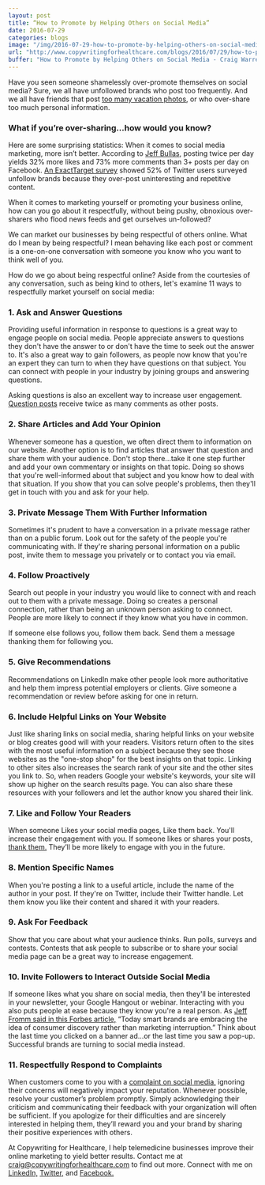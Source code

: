```yaml
---
layout: post
title: “How to Promote by Helping Others on Social Media”
date: 2016-07-29
categories: blogs
image: "/img/2016-07-29-how-to-promote-by-helping-others-on-social-media.png"
url: "http://www.copywritingforhealthcare.com/blogs/2016/07/29/how-to-promote-by-helping-others-on-social-media.html"
buffer: "How to Promote by Helping Others on Social Media - Craig Warren http://www.copywritingforhealthcare.com/blogs/2016/07/29/how-to-promote-by-helping-others-on-social-media.html"
---
```


Have you seen someone shamelessly over-promote themselves on social media? Sure, we all have unfollowed brands who post too frequently. And we all have friends that post [too many vacation photos](https://www.bostonglobe.com/lifestyle/2016/07/20/you-posting-your-vacation-photos-social-media-wrong/gL2Q9sZOQADSNaKp4npgKM/story.html), or who over-share too much personal information.

### What if you’re over-sharing…how would you know?

Here are some surprising statistics: When it comes to social media marketing, more isn’t better. According to [Jeff Bullas](http://www.jeffbullas.com/2012/02/29/10-powerful-tips-to-increase-fan-engagement-on-facebook/), posting twice per day yields 32% more likes and 73% more comments than 3+ posts per day on Facebook. [An ExactTarget survey](http://pages.exacttarget.com/SFF8-US?ls=Website&lss=Micro.SubscribersFansFollowersSocialBreakup&lssm=Corporate&camp=701A0000000NgyfIAC) showed 52% of Twitter users surveyed unfollow brands because they over-post uninteresting and repetitive content.

When it comes to marketing yourself or promoting your business online, how can you go about it respectfully, without being pushy, obnoxious over-sharers who flood news feeds and get ourselves un-followed?

We can market our businesses by being respectful of others online. What do I mean by being respectful? I mean behaving like each post or comment is a one-on-one conversation with someone you know who you want to think well of you. 

How do we go about being respectful online? Aside from the courtesies of any conversation, such as being kind to others, let's examine 11 ways to respectfully market yourself on social media:

### 1. Ask and Answer Questions 

Providing useful information in response to questions is a great way to engage people on social media. People appreciate answers to questions they don't have the answer to or don't have the time to seek out the answer to. It's also a great way to gain followers, as people now know that you're an expert they can turn to when they have questions on that subject. You can connect with people in your industry by joining groups and answering questions.

Asking questions is also an excellent way to increase user engagement. [Question posts](http://www.jeffbullas.com/2012/02/29/10-powerful-tips-to-increase-fan-engagement-on-facebook/) receive twice as many comments as other posts.

### 2. Share Articles and Add Your Opinion 

Whenever someone has a question, we often direct them to information on our website. Another option is to find articles that answer that question and share them with your audience. Don't stop there...take it one step further and add your own commentary or insights on that topic. Doing so shows that you're well-informed about that subject and you know how to deal with that situation. If you show that you can solve people's problems, then they'll get in touch with you and ask for your help.

### 3. Private Message Them With Further Information 

Sometimes it's prudent to have a conversation in a private message rather than on a public forum. Look out for the safety of the people you're communicating with. If they're sharing personal information on a public post, invite them to message you privately or to contact you via email. 

### 4. Follow Proactively 

Search out people in your industry you would like to connect with and reach out to them with a private message. Doing so creates a personal connection, rather than being an unknown person asking to connect. People are more likely to connect if they know what you have in common. 

If someone else follows you, follow them back. Send them a message thanking them for following you.

### 5. Give Recommendations

Recommendations on LinkedIn make other people look more authoritative and help them impress potential employers or clients. Give someone a recommendation or review before asking for one in return.

### 6. Include Helpful Links on Your Website 

Just like sharing links on social media, sharing helpful links on your website or blog creates good will with your readers. Visitors return often to the sites with the most useful information on a subject because they see those websites as the "one-stop shop" for the best insights on that topic. Linking to other sites also increases the search rank of your site and the other sites you link to. So, when readers Google your website's keywords, your site will show up higher on the search results page. You can also share these resources with your followers and let the author know you shared their link.

### 7. Like and Follow Your Readers  

When someone Likes your social media pages, Like them back. You'll increase their engagement with you. If someone likes or shares your posts, [thank them.](http://blog.hubspot.com/blog/tabid/6307/bid/27094/8-Guaranteed-Ways-to-Increase-Social-Media-Reach.aspx#sm.000176wmfr2nff92r1o1rkhn0e3xg) They’ll be more likely to engage with you in the future.

### 8. Mention Specific Names  

When you're posting a link to a useful article, include the name of the author in your post. If they're on Twitter, include their Twitter handle. Let them know you like their content and shared it with your readers.

### 9. Ask For Feedback  

Show that you care about what your audience thinks. Run polls, surveys and contests. Contests that ask people to subscribe or to share your social media page can be a great way to increase engagement.

### 10. Invite Followers to Interact Outside Social Media  

If someone likes what you share on social media, then they'll be interested in your newsletter, your Google Hangout or webinar. Interacting with you also puts people at ease because they know you're a real person. As [Jeff Fromm said in this Forbes article,](http://www.forbes.com/sites/jefffromm/2016/06/16/stop-measuring-reach-in-your-social-media-marketing-its-about-genuine-engagement/2/#3032099b61f4) “Today smart brands are embracing the idea of consumer discovery rather than marketing interruption.” Think about the last time you clicked on a banner ad…or the last time you saw a pop-up. Successful brands are turning to social media instead.

### 11. Respectfully Respond to Complaints

When customers come to you with a [complaint on social media,](http://www.seeksocialmedia.com/respond-negative-social-media-comments/) ignoring their concerns will negatively impact your reputation. Whenever possible, resolve your customer’s problem promptly. Simply acknowledging their criticism and communicating their feedback with your organization will often be sufficient. If you apologize for their difficulties and are sincerely interested in helping them, they’ll reward you and your brand by sharing their positive experiences with others.

At Copywriting for Healthcare, I help telemedicine businesses improve their online marketing to yield better results. Contact me at craig@copywritingforhealthcare.com to find out more. Connect with me on [LinkedIn,](https://www.linkedin.com/in/craigwarrenwriter/) [Twitter,](https://www.twitter.com/@cwarren_writer) and [Facebook.](https://www.facebook.com/craigwarrenwriter/)